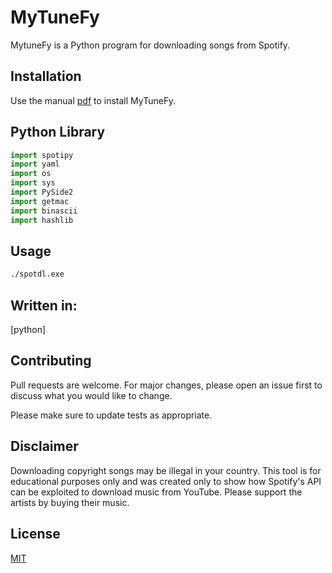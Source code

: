 # MyTuneFy

MytuneFy is a Python program for downloading songs from Spotify.

## Installation

Use the manual [pdf](https://nextcloud-theficos.duckdns.org/s/BHwEPTxrfyFiyWp) to install MyTuneFy.

## Python Library
```python
import spotipy
import yaml
import os
import sys
import PySide2
import getmac
import binascii
import hashlib
```


## Usage
```cmd
./spotdl.exe 
```

## Written in:
[python]


## Contributing
Pull requests are welcome. 
For major changes, please open an issue first 
to discuss what you would like to change.

Please make sure to update tests as appropriate.

## Disclaimer
Downloading copyright songs may be illegal in your country.
This tool is for educational purposes only 
and was created only to show how Spotify's API can be exploited to download music from YouTube.
Please support the artists by buying their music.

## License
[MIT](https://choosealicense.com/licenses/mit/)